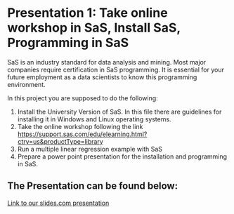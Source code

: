 # Presentation 1: Take online workshop in SaS, Install SaS, Programming in SaS


SaS is an industry standard for data analysis and mining. Most major companies require certification in
SaS programming. It is essential for your future employment as a data scientists to know this
programming environment.

In this project you are supposed to do the following:

1. Install the University Version of SaS. In this file there are guidelines for installing it in Windows
and Linux operating systems.
2. Take the online workshop following the link
https://support.sas.com/edu/elearning.html?ctry=us&productType=library
3. Run a multiple linear regression example with SaS
4. Prepare a power point presentation for the installation and programming in SaS.


## The Presentation can be found below:
[Link to our slides.com presentation](http://slides.com/eleftheriosp-loukas/sas-intro)
